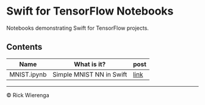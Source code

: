 # Swift for TensorFlow Notebooks

Notebooks demonstrating Swift for TensorFlow projects.

## Contents

Name | What is it? | post
---|---|---
MNIST.ipynb | Simple MNIST NN in Swift | [link](https://rickwierenga.com/blog/s4tf/s4tf-mnist.html)

---
&copy; Rick Wierenga
